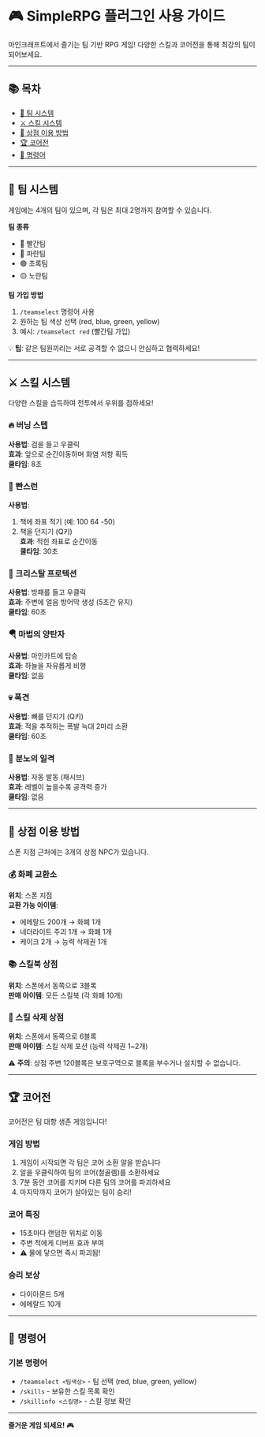 # 🎮 SimpleRPG 플러그인 사용 가이드

마인크래프트에서 즐기는 팀 기반 RPG 게임! 다양한 스킬과 코어전을 통해 최강의 팀이 되어보세요.

---

## 📚 목차

- [👥 팀 시스템](#-팀-시스템)
- [⚔️ 스킬 시스템](#️-스킬-시스템)
- [🏪 상점 이용 방법](#-상점-이용-방법)
- [🏆 코어전](#-코어전)
- [💬 명령어](#-명령어)

---

## 👥 팀 시스템

게임에는 4개의 팀이 있으며, 각 팀은 최대 2명까지 참여할 수 있습니다.

**팀 종류**
- 🔴 빨간팀
- 🔵 파란팀  
- 🟢 초록팀
- 🟡 노란팀

**팀 가입 방법**
1. `/teamselect` 명령어 사용
2. 원하는 팀 색상 선택 (red, blue, green, yellow)
3. 예시: `/teamselect red` (빨간팀 가입)

💡 **팁**: 같은 팀원끼리는 서로 공격할 수 없으니 안심하고 협력하세요!

---

## ⚔️ 스킬 시스템

다양한 스킬을 습득하여 전투에서 우위를 점하세요!

### 🔥 버닝 스텝
**사용법**: 검을 들고 우클릭  
**효과**: 앞으로 순간이동하며 화염 저항 획득  
**쿨타임**: 8초

### 🏃 빤스런
**사용법**: 
1. 책에 좌표 적기 (예: 100 64 -50)
2. 책을 던지기 (Q키)  
**효과**: 적힌 좌표로 순간이동  
**쿨타임**: 30초

### 🧊 크리스탈 프로텍션
**사용법**: 방패를 들고 우클릭  
**효과**: 주변에 얼음 방어막 생성 (5초간 유지)  
**쿨타임**: 60초

### 🪂 마법의 양탄자
**사용법**: 마인카트에 탑승  
**효과**: 하늘을 자유롭게 비행  
**쿨타임**: 없음

### 💀 폭견
**사용법**: 뼈를 던지기 (Q키)  
**효과**: 적을 추적하는 폭발 늑대 2마리 소환  
**쿨타임**: 60초

### 💪 분노의 일격
**사용법**: 자동 발동 (패시브)  
**효과**: 레벨이 높을수록 공격력 증가  
**쿨타임**: 없음

---

## 🏪 상점 이용 방법

스폰 지점 근처에는 3개의 상점 NPC가 있습니다.

### 💰 화폐 교환소
**위치**: 스폰 지점  
**교환 가능 아이템**:
- 에메랄드 200개 → 화폐 1개
- 네더라이트 주괴 1개 → 화폐 1개
- 케이크 2개 → 능력 삭제권 1개

### 📚 스킬북 상점
**위치**: 스폰에서 동쪽으로 3블록  
**판매 아이템**: 모든 스킬북 (각 화폐 10개)

### 🧪 스킬 삭제 상점
**위치**: 스폰에서 동쪽으로 6블록  
**판매 아이템**: 스킬 삭제 포션 (능력 삭제권 1~2개)

⚠️ **주의**: 상점 주변 120블록은 보호구역으로 블록을 부수거나 설치할 수 없습니다.

---

## 🏆 코어전

코어전은 팀 대항 생존 게임입니다!

### 게임 방법
1. 게임이 시작되면 각 팀은 코어 소환 알을 받습니다
2. 알을 우클릭하여 팀의 코어(철골렘)를 소환하세요
3. 7분 동안 코어를 지키며 다른 팀의 코어를 파괴하세요
4. 마지막까지 코어가 살아있는 팀이 승리!

### 코어 특징
- 15초마다 랜덤한 위치로 이동
- 주변 적에게 디버프 효과 부여
- ⚠️ 물에 닿으면 즉시 파괴됨!

### 승리 보상
- 다이아몬드 5개
- 에메랄드 10개

---

## 💬 명령어

### 기본 명령어
- `/teamselect <팀색상>` - 팀 선택 (red, blue, green, yellow)
- `/skills` - 보유한 스킬 목록 확인
- `/skillinfo <스킬명>` - 스킬 정보 확인

---

**즐거운 게임 되세요!** 🎮
